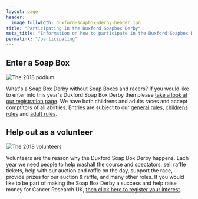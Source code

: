 ```yaml
---
layout: page
header:
  image_fullwidth: duxford-soapbox-derby-header.jpg
title: "Participating in the Duxford Soapbox Derby"
meta_title: "Information on how to participate in the Duxford Soapbox Derby"
permalink: "/participating"
---
```


## Enter a Soap Box

![The 2018 podium][podium]

What's a Soap Box Derby without Soap Boxes and racers? If you would like to enter into this year's Duxford Soap Box Derby then please [take a look at our registration page][1]. We have both childrens and adults races and accept comptitors of all abiltiies. Entries are subject to our [general rules][general_rules], [childrens rules][childrens_rules] and [adult rules][adults_rules].

## Help out as a volunteer

![The 2018 volunteers][volunteers]

Volunteers are the reason why the Duxford Soap Box Derby happens. Each year we need people to help mashall the course and spectators, sell raffle tickets, help with our auction and raffle on the day, support the race, provide prizes for our auction & raffle, and many other roles. If you would like to be part of making the Soap Box Derby a success and help raise money for Cancer Research UK, [then click here to register your interest][2].

[1]: {{site.url}}{{site.baseurl}}/participating/register
[2]: {{site.url}}{{site.baseurl}}/participating/volunteer
[volunteers]: {{site.url}}{{site.baseurl}}/images/2018-volunteers.jpg
[podium]: {{site.url}}{{site.baseurl}}/images/2018-podium.jpg
[general_rules]: {{site.url}}{{site.baseurl}}/participating/rules
[childrens_rules]: {{site.url}}{{site.baseurl}}/participating/childrens-rules
[adults_rules]: {{site.url}}{{site.baseurl}}/participating/adults-rules

